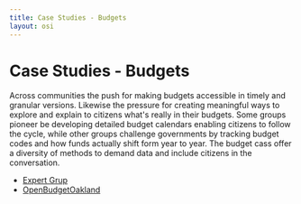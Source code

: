 ```yaml
---
title: Case Studies - Budgets
layout: osi
---
```


# Case Studies - Budgets

Across communities the push for making budgets accessible in timely and granular versions. Likewise the pressure for creating meaningful ways to explore and explain to citizens what's really in their budgets. Some groups pioneer be developing detailed budget calendars enabling citizens to follow the cycle, while other groups challenge governments by tracking budget codes and how funds actually shift form year to year. The budget cass offer a diversity of methods to demand data and include citizens in the conversation.  

* [Expert Grup](expert-grup.html)
* [OpenBudgetOakland](openbudgetoakland.html)

